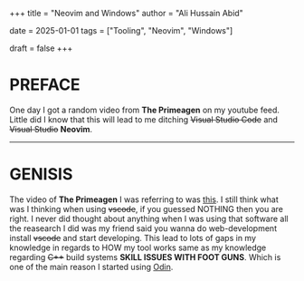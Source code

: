 +++
title = "Neovim and Windows"
author = "Ali Hussain Abid"

date = 2025-01-01
tags = ["Tooling", "Neovim", "Windows"]

draft = false
+++
# PREFACE
One day I got a random video from **The Primeagen** on my youtube feed. Little did I know that this will lead to me ditching ~~Visual Studio Code~~ and ~~Visual Studio~~ **Neovim**.

---
# GENISIS
The video of **The Primeagen** I was referring to was [this](https://www.youtube.com/watch?v=w7i4amO_zaE). I still think what was I thinking when using ~~vscode~~, if you guessed NOTHING then you are right. I never did thought about anything when I was using that software all the reasearch I did was my friend said you wanna do web-development install ~~vscode~~ and start developing. This lead to lots of gaps in my knowledge in regards to HOW my tool works same as my knowledge regarding ~~C++~~ build systems **SKILL ISSUES WITH FOOT GUNS**. Which is one of the main reason I started using [Odin](https://odin-lang.org/).

